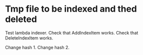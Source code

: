 # Tmp file to be indexed and thed deleted

Test lambda indexer.
Check that AddIndexItem works.
Check that DeleteIndexItem works.

Change hash 1.
Change hash 2.